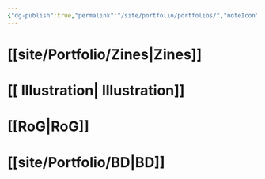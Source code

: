 ```yaml
---
{"dg-publish":true,"permalink":"/site/portfolio/portfolios/","noteIcon":""}
---
```


# [[site/Portfolio/Zines\|Zines]]


# [[ Illustration\| Illustration]]

# [[RoG\|RoG]]

# [[site/Portfolio/BD\|BD]]

